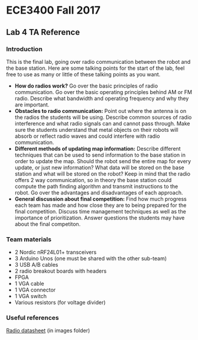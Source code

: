 # ECE3400 Fall 2017
## Lab 4 TA Reference
### Introduction
This is the final lab, going over radio communication between the robot and the base station. Here are some talking points for the start of the lab, feel free to use as many or little of these talking points as you want.
* **How do radios work?** Go over the basic principles of radio communication. Go over the basic operating principles behind AM or FM radio. Describe what bandwidth and operating frequency and why they are important.
* **Obstacles to radio communication:** Point out where the antenna is on the radios the students will be using. Describe common sources of radio interference and what radio signals can and cannot pass through. Make sure the students understand that metal objects on their robots will absorb or reflect radio waves and could interfere with radio communication.
* **Different methods of updating map information:** Describe different techniques that can be used to send information to the base station in order to update the map. Should the robot send the entire map for every update, or just new information? What data will be stored on the base station and what will be stored on the robot? Keep in mind that the radio offers 2 way communication, so in theory the base station could compute the path finding algorithm and transmit instructions to the robot. Go over the advantages and disadvantages of each approach.
* **General discussion about final competition:** Find how much progress each team has made and how close they are to being prepared for the final competition. Discuss time management techniques as well as the importance of prioritization. Answer questions the students may have about the final competiton. 


### Team materials
* 2 Nordic nRF24L01+ transceivers
* 3 Arduino Unos (one must be shared with the other sub-team)
* 3 USB A/B cables
* 2 radio breakout boards with headers
* FPGA
* 1 VGA cable
* 1 VGA connector
* 1 VGA switch
* Various resistors (for voltage divider)

### Useful references
[Radio datasheet](images/Radio_Datasheet.pdf) (in images folder)
